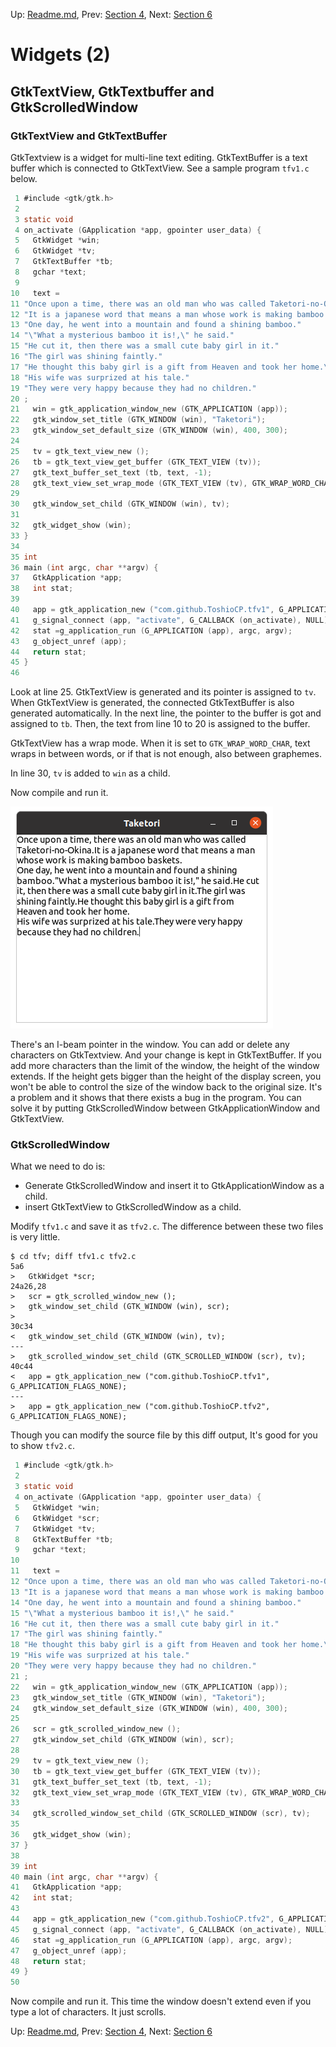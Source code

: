 Up: [Readme.md](../Readme.md),  Prev: [Section 4](sec4.md), Next: [Section 6](sec6.md)

# Widgets (2)

## GtkTextView, GtkTextbuffer and GtkScrolledWindow

### GtkTextView and GtkTextBuffer

GtkTextview is a widget for multi-line text editing.
GtkTextBuffer is a text buffer which is connected to GtkTextView.
See a sample program `tfv1.c` below.

~~~C
 1 #include <gtk/gtk.h>
 2 
 3 static void
 4 on_activate (GApplication *app, gpointer user_data) {
 5   GtkWidget *win;
 6   GtkWidget *tv;
 7   GtkTextBuffer *tb;
 8   gchar *text;
 9 
10   text = 
11 "Once upon a time, there was an old man who was called Taketori-no-Okina."
12 "It is a japanese word that means a man whose work is making bamboo baskets.\n"
13 "One day, he went into a mountain and found a shining bamboo."
14 "\"What a mysterious bamboo it is!,\" he said."
15 "He cut it, then there was a small cute baby girl in it."
16 "The girl was shining faintly."
17 "He thought this baby girl is a gift from Heaven and took her home.\n"
18 "His wife was surprized at his tale."
19 "They were very happy because they had no children."
20 ;
21   win = gtk_application_window_new (GTK_APPLICATION (app));
22   gtk_window_set_title (GTK_WINDOW (win), "Taketori");
23   gtk_window_set_default_size (GTK_WINDOW (win), 400, 300);
24 
25   tv = gtk_text_view_new ();
26   tb = gtk_text_view_get_buffer (GTK_TEXT_VIEW (tv));
27   gtk_text_buffer_set_text (tb, text, -1);
28   gtk_text_view_set_wrap_mode (GTK_TEXT_VIEW (tv), GTK_WRAP_WORD_CHAR);
29 
30   gtk_window_set_child (GTK_WINDOW (win), tv);
31 
32   gtk_widget_show (win);
33 }
34 
35 int
36 main (int argc, char **argv) {
37   GtkApplication *app;
38   int stat;
39 
40   app = gtk_application_new ("com.github.ToshioCP.tfv1", G_APPLICATION_FLAGS_NONE);
41   g_signal_connect (app, "activate", G_CALLBACK (on_activate), NULL);
42   stat =g_application_run (G_APPLICATION (app), argc, argv);
43   g_object_unref (app);
44   return stat;
45 }
46 
~~~

Look at line 25.
GtkTextView is generated and its pointer is assigned to `tv`.
When GtkTextView is generated, the connected GtkTextBuffer is also generated automatically.
In the next line, the pointer to the buffer is got and assigned to `tb`.
Then, the text from line 10 to 20 is assigned to the buffer.

GtkTextView has a wrap mode.
When it is set to `GTK_WRAP_WORD_CHAR`, text wraps in between words, or if that is not enough, also between graphemes.

In line 30, `tv` is added to `win` as a child.

Now compile and run it.

![GtkTextView](../image/screenshot_tfv1.png)

There's an I-beam pointer in the window.
You can add or delete any characters on GtkTextview.
And your change is kept in GtkTextBuffer.
If you add more characters than the limit of the window, the height of the window extends.
If the height gets bigger than the height of the display screen, you won't be able to control the size of the window back to the original size.
It's a problem and it shows that there exists a bug in the program.
You can solve it by putting GtkScrolledWindow between GtkApplicationWindow and GtkTextView.

### GtkScrolledWindow

What we need to do is:

- Generate GtkScrolledWindow and insert it to GtkApplicationWindow as a child.
- insert GtkTextView to GtkScrolledWindow as a child.

Modify `tfv1.c` and save it as `tfv2.c`.
The difference between these two files is very little.

~~~
$ cd tfv; diff tfv1.c tfv2.c
5a6
>   GtkWidget *scr;
24a26,28
>   scr = gtk_scrolled_window_new ();
>   gtk_window_set_child (GTK_WINDOW (win), scr);
> 
30c34
<   gtk_window_set_child (GTK_WINDOW (win), tv);
---
>   gtk_scrolled_window_set_child (GTK_SCROLLED_WINDOW (scr), tv);
40c44
<   app = gtk_application_new ("com.github.ToshioCP.tfv1", G_APPLICATION_FLAGS_NONE);
---
>   app = gtk_application_new ("com.github.ToshioCP.tfv2", G_APPLICATION_FLAGS_NONE);
~~~

Though you can modify the source file by this diff output, It's good for you to show `tfv2.c`.

~~~C
 1 #include <gtk/gtk.h>
 2 
 3 static void
 4 on_activate (GApplication *app, gpointer user_data) {
 5   GtkWidget *win;
 6   GtkWidget *scr;
 7   GtkWidget *tv;
 8   GtkTextBuffer *tb;
 9   gchar *text;
10 
11   text = 
12 "Once upon a time, there was an old man who was called Taketori-no-Okina."
13 "It is a japanese word that means a man whose work is making bamboo baskets.\n"
14 "One day, he went into a mountain and found a shining bamboo."
15 "\"What a mysterious bamboo it is!,\" he said."
16 "He cut it, then there was a small cute baby girl in it."
17 "The girl was shining faintly."
18 "He thought this baby girl is a gift from Heaven and took her home.\n"
19 "His wife was surprized at his tale."
20 "They were very happy because they had no children."
21 ;
22   win = gtk_application_window_new (GTK_APPLICATION (app));
23   gtk_window_set_title (GTK_WINDOW (win), "Taketori");
24   gtk_window_set_default_size (GTK_WINDOW (win), 400, 300);
25 
26   scr = gtk_scrolled_window_new ();
27   gtk_window_set_child (GTK_WINDOW (win), scr);
28 
29   tv = gtk_text_view_new ();
30   tb = gtk_text_view_get_buffer (GTK_TEXT_VIEW (tv));
31   gtk_text_buffer_set_text (tb, text, -1);
32   gtk_text_view_set_wrap_mode (GTK_TEXT_VIEW (tv), GTK_WRAP_WORD_CHAR);
33 
34   gtk_scrolled_window_set_child (GTK_SCROLLED_WINDOW (scr), tv);
35 
36   gtk_widget_show (win);
37 }
38 
39 int
40 main (int argc, char **argv) {
41   GtkApplication *app;
42   int stat;
43 
44   app = gtk_application_new ("com.github.ToshioCP.tfv2", G_APPLICATION_FLAGS_NONE);
45   g_signal_connect (app, "activate", G_CALLBACK (on_activate), NULL);
46   stat =g_application_run (G_APPLICATION (app), argc, argv);
47   g_object_unref (app);
48   return stat;
49 }
50 
~~~

Now compile and run it.
This time the window doesn't extend even if you type a lot of characters.
It just scrolls.


Up: [Readme.md](../Readme.md),  Prev: [Section 4](sec4.md), Next: [Section 6](sec6.md)
